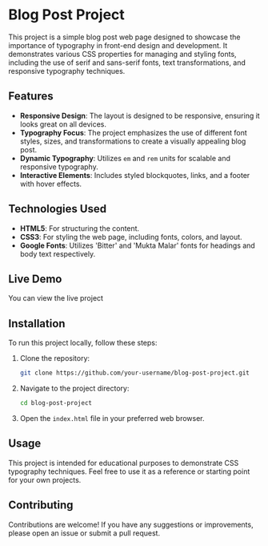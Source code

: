 # Blog Post Project

This project is a simple blog post web page designed to showcase the importance of typography in front-end design and development. It demonstrates various CSS properties for managing and styling fonts, including the use of serif and sans-serif fonts, text transformations, and responsive typography techniques.

## Features

- **Responsive Design**: The layout is designed to be responsive, ensuring it looks great on all devices.
- **Typography Focus**: The project emphasizes the use of different font styles, sizes, and transformations to create a visually appealing blog post.
- **Dynamic Typography**: Utilizes `em` and `rem` units for scalable and responsive typography.
- **Interactive Elements**: Includes styled blockquotes, links, and a footer with hover effects.

## Technologies Used

- **HTML5**: For structuring the content.
- **CSS3**: For styling the web page, including fonts, colors, and layout.
- **Google Fonts**: Utilizes 'Bitter' and 'Mukta Malar' fonts for headings and body text respectively.

## Live Demo

You can view the live project 

## Installation

To run this project locally, follow these steps:

1. Clone the repository:
   ```bash
   git clone https://github.com/your-username/blog-post-project.git
   ```
2. Navigate to the project directory:
   ```bash
   cd blog-post-project
   ```
3. Open the `index.html` file in your preferred web browser.

## Usage

This project is intended for educational purposes to demonstrate CSS typography techniques. Feel free to use it as a reference or starting point for your own projects.

## Contributing

Contributions are welcome! If you have any suggestions or improvements, please open an issue or submit a pull request.



